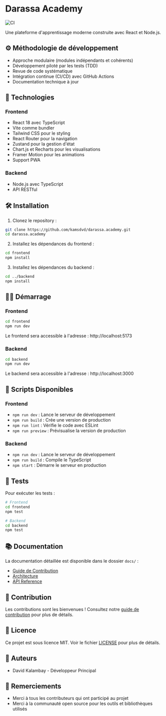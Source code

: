 # Darassa Academy

![CI](https://github.com/kamsdvd/darassa.academy/actions/workflows/ci.yml/badge.svg)

Une plateforme d'apprentissage moderne construite avec React et Node.js.

## ⚙️ Méthodologie de développement

- Approche modulaire (modules indépendants et cohérents)
- Développement piloté par les tests (TDD)
- Revue de code systématique
- Intégration continue (CI/CD) avec GitHub Actions
- Documentation technique à jour

## 🚀 Technologies

### Frontend
- React 18 avec TypeScript
- Vite comme bundler
- Tailwind CSS pour le styling
- React Router pour la navigation
- Zustand pour la gestion d'état
- Chart.js et Recharts pour les visualisations
- Framer Motion pour les animations
- Support PWA

### Backend
- Node.js avec TypeScript
- API RESTful

## 🛠️ Installation

1. Clonez le repository :
```bash
git clone https://github.com/kamsdvd/darassa.academy.git
cd darassa.academy
```

2. Installez les dépendances du frontend :
```bash
cd frontend
npm install
```

3. Installez les dépendances du backend :
```bash
cd ../backend
npm install
```

## 🏃‍♂️ Démarrage

### Frontend
```bash
cd frontend
npm run dev
```
Le frontend sera accessible à l'adresse : http://localhost:5173

### Backend
```bash
cd backend
npm run dev
```
Le backend sera accessible à l'adresse : http://localhost:3000

## 📝 Scripts Disponibles

### Frontend
- `npm run dev` : Lance le serveur de développement
- `npm run build` : Crée une version de production
- `npm run lint` : Vérifie le code avec ESLint
- `npm run preview` : Prévisualise la version de production

### Backend
- `npm run dev` : Lance le serveur de développement
- `npm run build` : Compile le TypeScript
- `npm start` : Démarre le serveur en production

## 🧪 Tests

Pour exécuter les tests :
```bash
# Frontend
cd frontend
npm test

# Backend
cd backend
npm test
```

## 📚 Documentation

La documentation détaillée est disponible dans le dossier `docs/` :
- [Guide de Contribution](CONTRIBUTING.md)
- [Architecture](docs/architecture.md)
- [API Reference](docs/api.md)

## 🤝 Contribution

Les contributions sont les bienvenues ! Consultez notre [guide de contribution](CONTRIBUTING.md) pour plus de détails.

## 📄 Licence

Ce projet est sous licence MIT. Voir le fichier [LICENSE](LICENSE) pour plus de détails.

## 👥 Auteurs

- David Kalambay - Développeur Principal

## 🙏 Remerciements

- Merci à tous les contributeurs qui ont participé au projet
- Merci à la communauté open source pour les outils et bibliothèques utilisés
